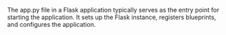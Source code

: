 The app.py file in a Flask application typically serves as the entry point for starting the application. It sets up the Flask instance, registers blueprints, and configures the application.
